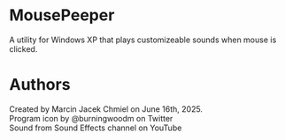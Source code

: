 # MousePeeper
A utility for Windows XP that plays customizeable sounds when mouse is clicked.

# Authors
Created by Marcin Jacek Chmiel on June 16th, 2025.
<br>Program icon by @burningwoodm on Twitter
<br>Sound from Sound Effects channel on YouTube
